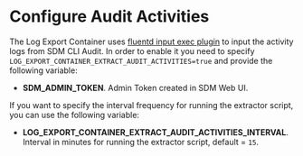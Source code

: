 # Configure Audit Activities

The Log Export Container uses [fluentd input exec plugin](https://docs.fluentd.org/input/exec) to input the activity logs from SDM CLI Audit.
In order to enable it you need to specify `LOG_EXPORT_CONTAINER_EXTRACT_AUDIT_ACTIVITIES=true` and provide the following variable:
* **SDM_ADMIN_TOKEN**. Admin Token created in SDM Web UI.

If you want to specify the interval frequency for running the extractor script, you can use the following variable:
* **LOG_EXPORT_CONTAINER_EXTRACT_AUDIT_ACTIVITIES_INTERVAL**. Interval in minutes for running the extractor script, default = `15`.
